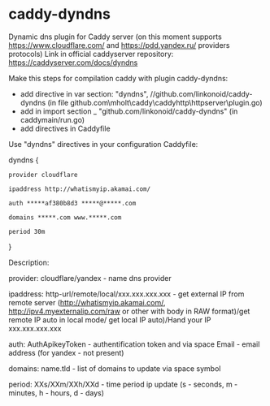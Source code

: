 # caddy-dyndns
Dynamic dns plugin for Caddy server (on this moment supports https://www.cloudflare.com/ and https://pdd.yandex.ru/ providers protocols)
Link in official caddyserver repository: https://caddyserver.com/docs/dyndns

Make this steps for compilation caddy with plugin caddy-dyndns:
- add directive in var section: "dyndns", //github.com/linkonoid/caddy-dyndns 
(in file github.com\mholt\caddy\caddyhttp\httpserver\plugin.go)
- add in import section _ "github.com/linkonoid/caddy-dyndns" (in caddymain/run.go)
- add directives in Caddyfile

Use "dyndns" directives in your configuration Caddyfile:

dyndns {

	provider cloudflare
	
	ipaddress http://whatismyip.akamai.com/
	
 	auth *****af380b8d3 *****@*****.com
	
 	domains *****.com www.*****.com
	
 	period 30m
}


Description:

provider: cloudflare/yandex - name dns provider

ipaddress: http-url/remote/local/xxx.xxx.xxx.xxx - get external IP from remote server (http://whatismyip.akamai.com/, http://ipv4.myexternalip.com/raw or other with body in RAW format)/get remote IP auto in local mode/ get local IP auto)/Hand your IP xxx.xxx.xxx.xxx

auth: AuthApikeyToken - authentification token and via space Email - email address (for yandex -  not present)

domains: name.tld - list of domains to update via space symbol  

period: XXs/XXm/XXh/XXd - time period ip update (s - seconds, m - minutes, h - hours, d - days)
